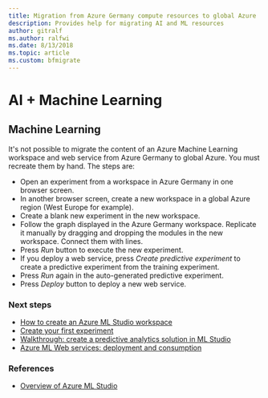```yaml
---
title: Migration from Azure Germany compute resources to global Azure
description: Provides help for migrating AI and ML resources
author: gitralf
ms.author: ralfwi 
ms.date: 8/13/2018
ms.topic: article
ms.custom: bfmigrate
---
```


# AI + Machine Learning

## Machine Learning

It's not possible to migrate the content of an Azure Machine Learning workspace and web service from Azure Germany to global Azure. You must recreate them by hand. The steps are:

- Open an experiment from a workspace in Azure Germany in one browser screen.
- In another browser screen, create a new workspace in a global Azure region (West Europe for example).
- Create a blank new experiment in the new workspace.
- Follow the graph displayed in the Azure Germany workspace. Replicate it manually by dragging and dropping the modules in the new workspace. Connect them with lines.
- Press *Run* button to execute the new experiment.
- If you deploy a web service, press *Create predictive experiment* to create a predictive experiment from the training experiment.
- Press *Run* again in the auto-generated predictive experiment.
- Press *Deploy* button to deploy a new web service.

### Next steps

- [How to create an Azure ML Studio workspace](../machine-learning/studio/create-workspace.md)
- [Create your first experiment](../machine-learning/studio/create-experiment.md)
- [Walkthrough: create a predictive analytics solution in ML Studio](../machine-learning/studio/walkthrough-develop-predictive-solution.md)
- [Azure ML Web services: deployment and consumption](../machine-learning/studio/deploy-consume-web-service-guide.md)

### References

- [Overview of Azure ML Studio](../machine-learning/studio/what-is-ml-studio.md)
